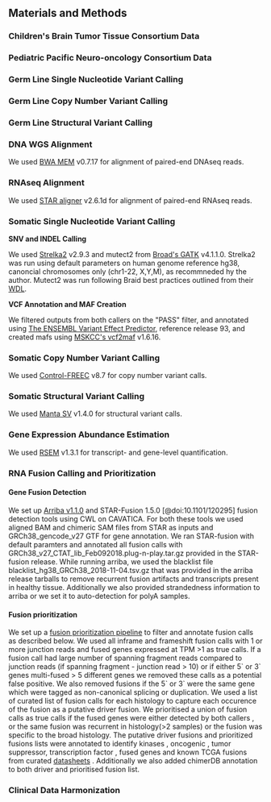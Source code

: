 ## Materials and Methods

### Children's Brain Tumor Tissue Consortium Data

### Pediatric Pacific Neuro-oncology Consortium Data

### Germ Line Single Nucleotide Variant Calling

### Germ Line Copy Number Variant Calling

### Germ Line Structural Variant Calling

### DNA WGS Alignment

We used [BWA MEM](https://arxiv.org/abs/1303.3997) v0.7.17 for alignment of paired-end DNAseq reads.

### RNAseq Alignment

We used [STAR aligner](doi:10.1093/bioinformatics/bts635) v2.6.1d for alignment of paired-end RNAseq reads.

### Somatic Single Nucleotide Variant Calling
**SNV and INDEL Calling**

We used [Strelka2](doi:10.1038/s41592-018-0051-x) v2.9.3 and mutect2 from [Broad's GATK](https://software.broadinstitute.org/gatk/) v4.1.1.0. Strelka2 was run using default parameters on human genome reference hg38, canoncial chromosomes only (chr1-22, X,Y,M), as recommneded hy the author.  Mutect2 was run following Braid best practices outlined from their [WDL](https://github.com/broadinstitute/gatk/blob/4.1.1.0/scripts/mutect2_wdl/mutect2.wdl).  

**VCF Annotation and MAF Creation**

We filtered outputs from both callers on the "PASS" filter, and annotated using [The ENSEMBL Variant Effect Predictor](doi:10.1186/s13059-016-0974-4), reference release 93, and created mafs using [MSKCC's vcf2maf](https://github.com/mskcc/vcf2maf) v1.6.16.

### Somatic Copy Number Variant Calling

We used [Control-FREEC](https://doi.org/10.1093/bioinformatics/btr670) v8.7 for copy number variant calls.

### Somatic Structural Variant Calling

We used [Manta SV](doi:10.1093/bioinformatics/btv710) v1.4.0 for structural variant calls.

### Gene Expression Abundance Estimation

We used [RSEM](https://github.com/deweylab/RSEM) v1.3.1 for transcript- and gene-level quantification.

### RNA Fusion Calling and Prioritization
#### Gene Fusion Detection
We set up [Arriba v1.1.0](https://github.com/suhrig/arriba/) and STAR-Fusion 1.5.0 [@doi:10.1101/120295] fusion detection tools using CWL on CAVATICA.
For both these tools we used aligned BAM and chimeric SAM files from STAR as inputs and GRCh38_gencode_v27 GTF for gene annotation.
We ran STAR-fusion with default paramters and annotated all fusion calls with GRCh38_v27_CTAT_lib_Feb092018.plug-n-play.tar.gz provided in the STAR-fusion release. 
While running arriba, we used the blacklist file blacklist_hg38_GRCh38_2018-11-04.tsv.gz that was provided in the arriba release tarballs to remove recurrent fusion artifacts and transcripts present in healthy tissue.
Additionally we also provided strandedness information to arriba or we set it to auto-detection for polyA samples.

#### Fusion prioritization
We set up a [fusion prioritization pipeline](https://github.com/d3b-center/fusion_filtering_pipeline) to filter and annotate fusion calls as described below.
We used all inframe and frameshift fusion calls with 1 or more junction reads and fused genes expressed at TPM >1 as true calls.
If a fusion call had large number of spanning fragment reads compared to junction reads (if spanning fragment - junction read > 10) or if either 5\` or 3\` genes multi-fused > 5 different genes we removed these calls as a potential false positive. We also removed fusions if the 5\` or 3\` were the same gene which were tagged as non-canonical splicing or duplication.
We used a list of curated list of fusion calls for each histology to capture each occurence of the fusion as a putative driver fusion.
We prioritised a union of fusion calls as true calls if the fused genes were either detected by both callers , or the same fusion was recurrent in histology(>2 samples)  or the fusion was specific to the broad histology. 
The putative driver fusions and prioritized fusions lists were annotated to identify kinases , oncogenic , tumor suppressor, transcription factor ,  fused genes and known TCGA fusions from curated [datasheets](https://github.com/d3b-center/fusion_filtering_pipeline/tree/master/references) . Additionally we also added chimerDB annotation to both driver and prioritised fusion list.

### Clinical Data Harmonization
